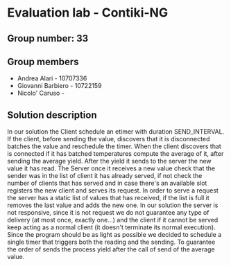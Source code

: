 # Evaluation lab - Contiki-NG

## Group number: 33

## Group members

- Andrea Alari - 10707336
- Giovanni Barbiero - 10722159
- Nicolo' Caruso - 

## Solution description
In our solution the Client schedule an etimer with duration SEND_INTERVAL.
If the client, before sending the value, discovers that it is disconnected batches the value and reschedule the timer.
When the client discovers that is connected if it has batched temperatures compute the average of it, after sending the 
average yield. After the yield it sends to the server the new value it has read.
The Server once it receives a new value check that the sender was in the list of client it has already served, if not
check the number of clients that has served and in case there's an available slot registers the new client and serves its
request.
In order to serve a request the server has a static list of values that has received, if the list is full it removes the 
last value and adds the new one.
In our solution the server is not responsive, since it is not request we do not guarantee any type of delivery (at most 
once, exactly one...) and the client if it cannot be served keep acting as a normal client (it doesn't terminate its normal
execution).
Since the program should be as light as possible we decided to schedule a single timer that triggers both the reading and 
the sending. To guarantee the order of sends the process yield after the call of send of the average value.
